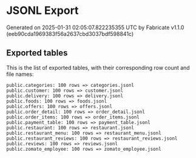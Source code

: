 # JSONL Export

Generated on 2025-01-31 02:05:07.822235355 UTC by Fabricate v1.1.0 (eeb90cda1969383f56a2637cbd3037bdf598841c)

## Exported tables

This is the list of exported tables, with their corresponding row count and file names:

    public.categories: 100 rows => categories.jsonl
    public.customer: 100 rows => customer.jsonl
    public.delivery: 100 rows => delivery.jsonl
    public.foods: 100 rows => foods.jsonl
    public.offers: 100 rows => offers.jsonl
    public.order_detail: 100 rows => order_detail.jsonl
    public.order_items: 100 rows => order_items.jsonl
    public.payment_table: 100 rows => payment_table.jsonl
    public.restaurant: 100 rows => restaurant.jsonl
    public.restaurant_menu: 100 rows => restaurant_menu.jsonl
    public.restaurant_reviews: 100 rows => restaurant_reviews.jsonl
    public.reviews: 100 rows => reviews.jsonl
    public.zomato_employee: 100 rows => zomato_employee.jsonl
